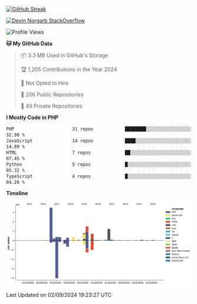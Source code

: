 
[![GitHub Streak](http://github-readme-streak-stats.herokuapp.com?user=DevinNorgarb&date_format=M%20j%5B%2C%20Y%5D)]()


[![Devin Norgarb StackOverflow](https://github-readme-stackoverflow.vercel.app/?userID=4993755)](https://stackoverflow.com/users/4993755/devin-norgarb)

<!--START_SECTION:waka-->
![Profile Views](http://img.shields.io/badge/Profile%20Views-69-blue)

**🐱 My GitHub Data** 

> 📦 3.3 MB Used in GitHub's Storage 
 > 
> 🏆 1,205 Contributions in the Year 2024
 > 
> 🚫 Not Opted to Hire
 > 
> 📜 206 Public Repositories 
 > 
> 🔑 49 Private Repositories 
 > 
**I Mostly Code in PHP** 

```text
PHP                      31 repos            ████████░░░░░░░░░░░░░░░░░   32.98 % 
JavaScript               14 repos            ████░░░░░░░░░░░░░░░░░░░░░   14.89 % 
HTML                     7 repos             ██░░░░░░░░░░░░░░░░░░░░░░░   07.45 % 
Python                   5 repos             █░░░░░░░░░░░░░░░░░░░░░░░░   05.32 % 
TypeScript               4 repos             █░░░░░░░░░░░░░░░░░░░░░░░░   04.26 % 
```



**Timeline**

![Lines of Code chart](https://raw.githubusercontent.com/DevinNorgarb/DevinNorgarb/main/assets/bar_graph.png)


 Last Updated on 02/09/2024 19:23:27 UTC
<!--END_SECTION:waka-->

